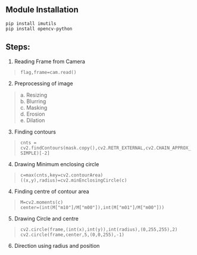 ## Module Installation
```pip install imutils```<br>
```pip install opencv-python```

## Steps:
1. Reading Frame from Camera
>```flag,frame=cam.read()```
2. Preprocessing of image
> a. Resizing<br>
> b. Blurring<br>
> c. Masking<br>
> d. Erosion<br>
> e. Dilation<br>
3. Finding contours
> ```cnts = cv2.findContours(mask.copy(),cv2.RETR_EXTERNAL,cv2.CHAIN_APPROX_SIMPLE)[-2]```
4. Drawing Minimum enclosing circle
> ```c=max(cnts,key=cv2.contourArea)```
  ```((x,y),radius)=cv2.minEnclosingCircle(c)```
4. Finding centre of contour area
> ```M=cv2.moments(c)```<br>
 ```center=(int(M["m10"]/M["m00"]),int(M["m01"]/M["m00"]))```
5. Drawing Circle and centre
> ```cv2.circle(frame,(int(x),int(y)),int(radius),(0,255,255),2)```
    ```cv2.circle(frame,center,5,(0,0,255),-1)```
6. Direction using radius and position
